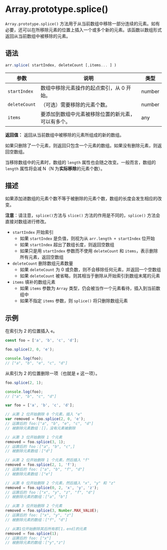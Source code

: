 # Array.prototype.splice()

`Array.prototype.splice()` 方法用于从当前数组中移除一部分连续的元素。如有必要，还可以在所移除元素的位置上插入一个或多个新的元素。该函数以数组形式返回从当前数组中被移除的元素。

## 语法

```js
arr.splice( startIndex, deleteCount [,items... ] )
```

| 参数          | 说明                                               | 类型   |
| ------------- | -------------------------------------------------- | ------ |
| `startIndex`  | 数组中移除元素操作的起点索引，从 0 开始。          | number |
| `deleteCount` | （可选）需要移除的元素个数。                       | number |
| `items`       | 要添加到数组中元素被移除位置的新元素，可以有多个。 | any    |

**返回值：** 返回从当前数组中被移除的元素所组成的新的数组。

如果只删除了一个元素，则返回只包含一个元素的数组。如果没有删除元素，则返回空数组。

当移除数组中的元素时，数组的 `length` 属性也会随之改变。一般而言，数组的 `length` 属性将会减 N（N 为**实际移除**的元素个数）。

## 描述

如果添加进数组的元素个数不等于被删除的元素个数，数组的长度会发生相应的改变。

**注意**：请注意，`splice()`方法与 `slice()` 方法的作用是不同的，`splice()` 方法会直接对数组进行修改。

- `startIndex` 开始索引
  - 如果 `startIndex` 是负值，则视为从 `arr.length + startIndex` 位开始
  - 如果 `startIndex` 超出了数组长度，则返回空数组
  - 如果只是用 `startIndex` 参数而不使用 `deleteCount` 和 `items`，表示删除所有元素，返回空数组
- `deleteCount` 删除数组元素数量
  - 如果 `deleteCount` 为 0 或负数，则不会移除任何元素，并返回一个空数组
  - 如果 `deleteCount` 被省略，则其相当于删除从开始索引到数组末尾的元素
- `items` 填补的数组元素
  - 如果 `items` 参数为 `Array` 类型，仍会被当作一个元素看待，插入到当前数组中
  - 如果不指定 `items` 参数，则 `splice()` 将只删除数组元素

## 示例

在索引为 2 的位置插入 `e`。

```js
const foo = ['a', 'b', 'c', 'd'];

foo.splice(2, 0, 'e');

console.log(foo);
// ["a", "b", "e", "c", "d"]
```

从索引为 2 的位置删除一项（也就是 `e` 这一项）。

```js
foo.splice(2, 1);

console.log(foo);
// ["a", "b", "c", "d"]
```

```js
var foo = ['a', 'b', 'c', 'd'];

// 从第 2 位开始删除 0 个元素，插入 "e"
var removed = foo.splice(2, 0, 'e');
// 运算后的 foo:["a", "b", "e", "c", "d"]
// 被删除元素数组：[]，没有元素被删除

// 从第 3 位开始删除 1 个元素
removed = foo.splice(3, 1);
// 运算后的 foo：["a", "b", "c",]
// 被删除元素数组：["d"]

// 从第 2 位开始删除 1 个元素，然后插入 "f"
removed = foo.splice(2, 1, 'f');
// 运算后的 foo: ["a", "b", "f", "d"]
// 被删除元素数组：["e"]

// 从第 0 位开始删除 2 个元素，然后插入 "x", "y" 和 "z"
removed = foo.splice(0, 2, 'x', 'y', 'z');
// 运算后的 foo：["x", "y", "z", "f", "d"]
// 被删除元素的数组：["a", "b"]

// 从第 3 位开始删除 2 个元素
removed = foo.splice(3, Number.MAX_VALUE);
// 运算后的 foo: ["x", "y", "z"]
// 被删除元素的数组：["f", "d"]

// 从第1位开始删除其后所有即[1，end]的元素
removed = foo.splice(1);
// 运算后的 foo: ["x"]
// 被删除元素的数组：["y","z"]
```
